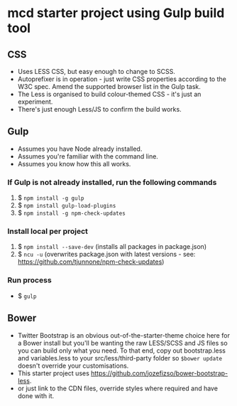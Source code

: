 # mcd starter project using Gulp build tool


## CSS
* Uses LESS CSS, but easy enough to change to SCSS.
* Autoprefixer is in operation - just write CSS properties according to the W3C spec. Amend the supported browser list in the Gulp task.
* The Less is organised to build colour-themed CSS - it's just an experiment.
* There's just enough Less/JS to confirm the build works.

## Gulp
* Assumes you have Node already installed.
* Assumes you're familiar with the command line.
* Assumes you know how this all works.

### If Gulp is not already installed, run the following commands
1. $ `npm install -g gulp`
2. $ `npm install gulp-load-plugins`
3. $ `npm install -g npm-check-updates`

### Install local per project
1. $ `npm install --save-dev` (installs all packages in package.json)
2. $ `ncu -u` (overwrites package.json with latest versions - see: https://github.com/tjunnone/npm-check-updates)

### Run process
* $ `gulp`

## Bower
* Twitter Bootstrap is an obvious out-of-the-starter-theme choice here for a Bower install but you'll be wanting the raw LESS/SCSS and JS files so you can build only what you need. To that end, copy out bootstrap.less and variables.less to your src/less/third-party folder so `$bower update` doesn't override your customisations.
* This starter project uses https://github.com/jozefizso/bower-bootstrap-less.
* or just link to the CDN files, override styles where required and have done with it.
